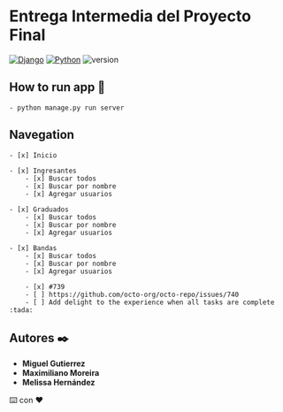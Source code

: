 # Entrega Intermedia del Proyecto Final

[![Django](https://img.shields.io/badge/Django-4.1.0-6CAE75)](https://docs.djangoproject.com/en/4.1/) 
[![Python](https://img.shields.io/badge/Python-3.8.9-FFD23F)](https://docs.python.org/3/)
![version](https://img.shields.io/badge/last%20update-2022--09--07-967AA1)


## How to run app 🚀
    - python manage.py run server

## Navegation
    - [x] Inicio

    - [x] Ingresantes
        - [x] Buscar todos
        - [x] Buscar por nombre
        - [x] Agregar usuarios

    - [x] Graduados
        - [x] Buscar todos
        - [x] Buscar por nombre
        - [x] Agregar usuarios
        
    - [x] Bandas
        - [x] Buscar todos
        - [x] Buscar por nombre
        - [x] Agregar usuarios

        - [x] #739
        - [ ] https://github.com/octo-org/octo-repo/issues/740
        - [ ] Add delight to the experience when all tasks are complete :tada:

## Autores ✒️

* **Miguel Gutierrez** 
* **Maximiliano Moreira** 
* **Melissa Hernández** 

⌨️ con ❤️